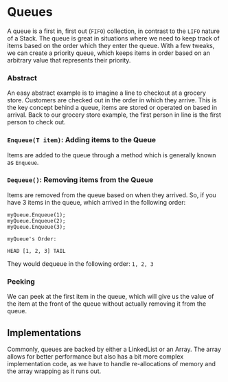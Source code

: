 ﻿# Queues
A queue is a first in, first out (`FIFO`) collection, in contrast to the `LIFO` nature of a Stack. The queue is great in situations where we need to keep track of items based on the order which they enter the queue. With a few tweaks, we can create a priority queue, which keeps items in order based on an arbitrary value that represents their priority.

### Abstract
An easy abstract example is to imagine a line to checkout at a grocery store. Customers are checked out in the order in which they arrive. This is the key concept behind a queue, items are stored or operated on based in arrival. Back to our grocery store example, the first person in line is the first person to check out.

### `Enqueue(T item)`: Adding items to the Queue 
Items are added to the queue through a method which is generally known as `Enqueue`. 

### `Dequeue()`: Removing items from the Queue
Items are removed from the queue based on when they arrived. So, if you have 3 items in the queue, which arrived in the following order:

```
myQueue.Enqueue(1);
myQueue.Enqueue(2);
myQueue.Enqueue(3);

myQueue's Order:

HEAD [1, 2, 3] TAIL
```

They would dequeue in the following order: `1, 2, 3`

### Peeking
We can peek at the first item in the queue, which will give us the value of the item at the front of the queue without actually removing it from the queue.

## Implementations
Commonly, queues are backed by either a LinkedList or an Array. The array allows for better performance but also has a bit more complex implementation code, as we have to handle re-allocations of memory and the array wrapping as it runs out.
